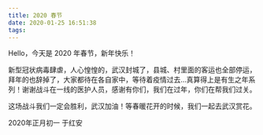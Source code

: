 ```yaml
---
title: 2020 春节
date: 2020-01-25 16:51:38
tags:
---
```


Hello，今天是 2020 年春节，新年快乐！

新型冠状病毒肆虐，人心惶惶的，武汉封城了，县城、村里面的客运也全部停运，拜年的也辞掉了，大家都待在各自家中，等待着疫情过去...真算得上是有生之年系列！谢谢战斗在一线的医护人员，感谢有你们，我们在过年，你们在帮我们过关。

这场战斗我们一定会胜利，武汉加油！等春暖花开的时候，我们一起去武汉赏花。

2020年正月初一 于红安